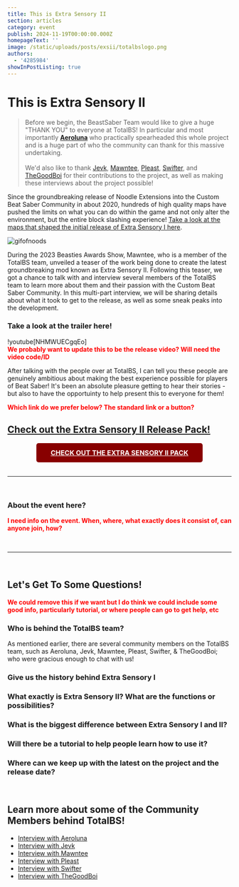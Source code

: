 ```yaml
---
title: This is Extra Sensory II
section: articles
category: event
publish: 2024-11-19T00:00:00.000Z
homepageText: ''
image: /static/uploads/posts/exsii/totalbslogo.png
authors:
  - '4285984'
showInPostListing: true
---
```


# This is Extra Sensory II

> Before we begin, the BeastSaber Team would like to give a huge "THANK YOU" to everyone at TotalBS! In particular and most importantly **[Aeroluna](https://beatsaver.com/profile/4284266)** who practically spearheaded this whole project and is a huge part of who the community can thank for this massive undertaking.\
> \
> We'd also like to thank [Jevk](https://beatsaver.com/profile/4284636), [Mawntee](https://beatsaver.com/profile/4285959), [Pleast](https://beatsaver.com/profile/4285189), [Swifter](https://beatsaver.com/profile/4284246), and [TheGoodBoi](https://beatsaver.com/profile/4284638) for their contributions to the project, as well as making these interviews about the project possible!

Since the groundbreaking release of Noodle Extensions into the Custom Beat Saber Community in about 2020, hundreds of high quality maps have pushed the limits on what you can do within the game and not only alter the environment, but the entire block slashing experience! [Take a look at the maps that shaped the initial release of Extra Sensory I here](/playlists/extra-sensory-i).

![gifofnoods](/uploads/posts/exsii/gifofnoods.gif 'Examples of maps made with Noodle Extensions')

During the 2023 Beasties Awards Show, Mawntee, who is a member of the TotalBS team, unveiled a teaser of the work being done to create the latest groundbreaking mod known as Extra Sensory II. Following this teaser, we got a chance to talk with and interview several members of the TotalBS team to learn more about them and their passion with the Custom Beat Saber Community. In this multi-part interview, we will be sharing details about what it took to get to the release, as well as some sneak peaks into the development.

### Take a look at the trailer here!

!youtube[NHMWUECgqEo]
<br />
<span class="notes">We probably want to update this to be the release video? Will need the video code/ID</span><!-- Update to newer trailer -->

After talking with the people over at TotalBS, I can tell you these people are genuinely ambitious about making the best experience possible for players of Beat Saber! It's been an absolute pleasure getting to hear their stories - but also to have the opportuinty to help present this to everyone for them!

<span class="notes">Which link do we prefer below? The standard link or a button?</span>

## [Check out the Extra Sensory II Release Pack!](/playlists/extra-sensory-ii)

<div class="buttons">
  <a
    class="btn"
    href="https://beatmods.com/uploads/6600b82cdfb5962c5bb29d42/universal/NoodleExtensions-1.6.1.zip"
    title="PLACEHOLDER!!!">CHECK OUT THE EXTRA SENSORY II PACK</a
  >
</div>
<br />
<hr />
<br />

### About the event here?

<span class="notes">I need info on the event. When, where, what exactly does it consist of, can anyone join, how?</span>

<br />
<hr />
<br />

## Let's Get To Some Questions!

<span class="notes">We could remove this if we want but I do think we could include some good info, particularly tutorial, or where people can go to get help, etc</span>

### Who is behind the TotalBS team?

As mentioned earlier, there are several community members on the TotalBS team, such as Aeroluna, Jevk, Mawntee, Pleast, Swifter, & TheGoodBoi; who were gracious enough to chat with us!

### Give us the history behind Extra Sensory I

### What exactly is Extra Sensory II? What are the functions or possibilities?

### What is the biggest difference between Extra Sensory I and II?

### Will there be a tutorial to help people learn how to use it?

### Where can we keep up with the latest on the project and the release date?

<br />

## Learn more about some of the Community Members behind TotalBS!

- [Interview with Aeroluna](/posts/totalbs-interview-with-aeroluna)
- [Interview with Jevk](/posts/totalbs-interview-with-jevk)
- [Interview with Mawntee](/posts/totalbs-interview-with-mawntee)
- [Interview with Pleast](/posts/totalbs-interview-with-pleast)
- [Interview with Swifter](/posts/totalbs-interview-with-swifter)
- [Interview with TheGoodBoi](/posts/totalbs-interview-with-thegoodboi)

<style>
.notes {
  color: red;
  font-weight: bolder;
}
  .buttons {
    display: grid;
    gap: 0.3rem;
    justify-content: center;
    width: 100%;
  }
  .btn {
    padding: 12px;
    cursor: pointer;
    font-size: 15px;
    text-align: center;
    transition: background-color 0.5s ease;
    border-radius: 5px;
    font-weight: bolder;
    width: 197px;
    background-color: #880000;
    color: white;
    width: 350px;
  }
  .btn:hover {
    background-color: #002b88;
    text-decoration: none;
    color: white;
  }
  </style>

